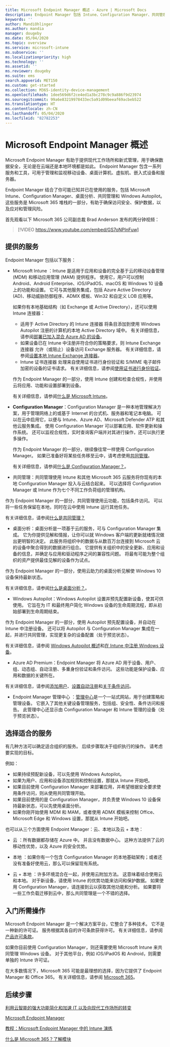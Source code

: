 ```yaml
---
title: Microsoft Endpoint Manager 概述 - Azure | Microsoft Docs
description: Endpoint Manager 包括 Intune、Configuration Manager、共同管理、桌面分析、Windows Autopilot 和管理中心，用户可以使用这些功能管理所有设备，包括本地设备。
keywords: ''
author: MandiOhlinger
ms.author: mandia
manager: dougeby
ms.date: 05/04/2020
ms.topic: overview
ms.service: microsoft-intune
ms.subservice: ''
ms.localizationpriority: high
ms.technology: ''
ms.assetid: ''
ms.reviewer: dougeby
ms.suite: ems
search.appverid: MET150
ms.custom: get-started
ms.collection: M365-identity-device-management
ms.openlocfilehash: 1dee569d6f2ce4ed1a3bc278c9c9a886f9d23974
ms.sourcegitcommit: 99a6e83219978433ec5a91d09beeaf69acbeb522
ms.translationtype: HT
ms.contentlocale: zh-CN
ms.lasthandoff: 05/04/2020
ms.locfileid: "82782253"
---
```

# <a name="microsoft-endpoint-manager-overview"></a>Microsoft Endpoint Manager 概述

Microsoft Endpoint Manager 有助于提供现代工作场所和新式管理，用于确保数据安全，无论是在云端还是本地环境都是如此。 Endpoint Manager 包含一系列服务和工具，可用于管理和监视移动设备、桌面计算机、虚拟机、嵌入式设备和服务器。

Endpoint Manager 结合了你可能已知并已在使用的服务，包括 Microsoft Intune、Configuration Manager、桌面分析、共同管理和 Windows Autopilot。 这些服务是 Microsoft 365 堆栈的一部分，有助于确保访问安全、保护数据，以及应对和管理风险。

首先观看以下 Microsoft 365 公司副总裁 Brad Anderson 发布的两分钟视频：

> [!VIDEO https://www.youtube.com/embed/GS7oNPInFuw]

## <a name="what-you-get"></a>提供的服务

Endpoint Manager 包括以下服务：

- Microsoft Intune  ：Intune 是适用于应用和设备的完全基于云的移动设备管理 (MDM) 和移动应用管理 (MAM) 提供程序。 使用它，用户可以控制 Android、Android Enterprise、iOS/iPadOS、macOS 和 Windows 10 设备上的功能和设置。 它可与其他服务集成，包括 Azure Active Directory (AD)、移动威胁防御程序、ADMX 模板、Win32 和自定义 LOB 应用等。

  如果你有本地基础结构（如 Exchange 或 Active Directory），还可以使用 Intune 连接器：

  - 适用于 Active Directory 的 Intune 连接器  将条目添加到使用 Windows Autopilot 注册的计算机的本地 Active Directory 域中。 有关详细信息，请参阅[部署已加入混合 Azure AD 的设备](/mem/intune/enrollment/windows-autopilot-hybrid)。
  - 如果设备已在 Intune 中注册并符合你的策略要求，则 Intune Exchange 连接器  允许（或阻止）设备访问 Exchange 服务器。 有关详细信息，请参阅[设置本地 Intune Exchange 连接器](/mem/intune/protect/exchange-connector-install)。
  - Intune 证书连接器  处理来自使用证书进行身份验证和 S/MIME 电子邮件加密的设备的证书请求。 有关详细信息，请参阅[使用证书进行身份验证](/mem/intune/protect/certificates-configure)。

  作为 Endpoint Manager 的一部分，使用 Intune 创建和检查合规性，并使用云将应用、功能和设置部署到设备。

  有关详细信息，请参阅[什么是 Microsoft Intune](https://docs.microsoft.com/intune/fundamentals/what-is-intune)。

- **Configuration Manager**：Configuration Manager 是一种本地管理解决方案，用于管理网络上的或基于 Internet 的台式机、服务器和笔记本电脑。 可以在云中启用它，以便与 Intune、Azure AD、Microsoft Defender ATP 和其他云服务集成。 使用 Configuration Manager 可以部署应用、软件更新和操作系统。 还可以监视合规性，实时查询客户端并对其进行操作，还可以执行更多操作。

  作为 Endpoint Manager 的一部分，继续像往常一样使用 Configuration Manager。 如果已准备好将某些任务移至云中，请考虑使用[共同管理](https://docs.microsoft.com/configmgr/comanage/)。

  有关详细信息，请参阅[什么是 Configuration Manager？](https://docs.microsoft.com/configmgr/core/understand/introduction)。

-  共同管理：共同管理使用 Intune 和其他 Microsoft 365 云服务将你现有的本地 Configuration Manager 投入与云结合起来。 可以选择将 Configuration Manager 或 Intune 作为七个不同工作负荷组的管理机构。

  作为 Endpoint Manager 的一部分，共同管理使用云功能，包括条件访问。 可以将一些任务保留在本地，同时在云中使用 Intune 运行其他任务。

  有关详细信息，请参阅[什么是共同管理？](https://docs.microsoft.com/configmgr/comanage/overview)

-  桌面分析：桌面分析是一项基于云的服务，可与 Configuration Manager 集成。 它为你提供见解和情报，让你可以就 Windows 客户端的更新就绪情况做出更明智的决定。 此服务将组织中的数据与从数百万台连接到 Microsoft 云的设备中聚合得到的数据进行组合。 它提供有关组织中的安全更新、应用和设备的信息，并确定与应用和驱动程序之间的兼容性问题。 将最有可能为整个组织的资产提供最佳见解的设备作为试点。

  作为 Endpoint Manager 的一部分，使用云助力的桌面分析见解使 Windows 10 设备保持最新状态。

  有关详细信息，请参阅[什么是桌面分析？](https://docs.microsoft.com/configmgr/desktop-analytics/overview)。

-  Windows Autopilot：Windows Autopilot 设置并预先配置新设备，使其可供使用。 它旨在为 IT 和最终用户简化 Windows 设备的生命周期流程，即从初始部署到生命周期结束。

  作为 Endpoint Manager 的一部分，使用 Autopilot 预先配置设备，并自动在 Intune 中注册设备。 还可以将 Autopilot 与 Configuration Manager 集成在一起，并进行共同管理，实现更复杂的设备配置（处于预览状态）。

  有关详细信息，请参阅 [Windows Autopilot 概述](https://docs.microsoft.com/windows/deployment/windows-autopilot/windows-autopilot)和[在 Intune 中注册 Windows 设备](/mem/intune/enrollment/enrollment-autopilot)。

-  Azure AD Premium：Endpoint Manager 将 Azure AD 用于设备、用户、组、动态组、自动注册、多重身份验证和条件访问。 这些功能是保护设备、应用和数据的关键所在。

  有关详细信息，请参阅[添加用户](/mem/intune/fundamentals/users-add)、[设置自动注册](/mem/intune/enrollment/windows-enroll)和[关于条件访问](/mem/intune/protect/conditional-access)。

- Endpoint Manager 管理中心  ：[管理中心](https://go.microsoft.com/fwlink/?linkid=2109431)是一个一站式网站，用于创建策略和管理设备。 它嵌入了其他关键设备管理服务，包括组、安全性、条件访问和报告。 此管理中心还显示由 Configuration Manager 和 Intune 管理的设备（处于预览状态）。

## <a name="choose-whats-right-for-you"></a>选择适合的服务

有几种方法可以确定适合组织的服务。 后续步骤取决于组织执行的操作。 请考虑要实现的目标。

例如：

- 如果持续预配新设备，可以先使用 Windows Autopilot。
- 如果为用户、应用和设备添加规则和控制设置，那就从 Intune 开始吧。
- 如果目前使用 Configuration Manager 来部署应用，并希望根据安全要求使用条件访问，则从使用共同管理开始。
- 如果目前使用的是 Configuration Manager，并负责使 Windows 10 设备保持最新状态，可以先使用桌面分析。
- 如果你刚开始使用 MDM 和 MAM，或者使用 ADMX 模板来控制 Office、Microsoft Edge 和 Windows 设置，那就从 Intune 开始吧。

也可以从三个方面使用 Endpoint Manager：云、本地以及云 + 本地：

- 云  ：所有数据都存储在 Azure 中。 并且没有数据中心。 这种方法提供了云的移动性优势，以及 Azure 的安全优势。

- 本地  ：如果你有一个包含 Configuration Manager 的本地基础架构；或者还没有准备好使用云，那么可以保留现有系统。

- 云 + 本地  ：许多环境混合在一起，并使用云附加方法。 这意味着结合使用云和本地。 对于新设备，请使用 Intune 的优势功能来访问和保护数据。 如果使用 Configuration Manager，请连接到云以获取其他功能和分析。 如果要将一些工作负载迁移到云中，那么共同管理是一个不错的选择。

## <a name="what-you-need-to-get-started"></a>入门所需操作

Microsoft Endpoint Manager 是一个解决方案平台，它整合了多种技术。 它不是一种新的许可证。 服务根据其各自的许可条款获得许可。 有关详细信息，请参阅[产品许可条款](https://www.microsoft.com/licensing/product-licensing/products)。

如果你目前使用 Configuration Manager，则还需要使用 Microsoft Intune 来共同管理 Windows 设备。 对于其他平台，例如 iOS/iPadOS 和 Android，则需要单独的 Intune 许可证。

在大多数情况下，Microsoft 365 可能是最理想的选择，因为它提供了 Endpoint Manager 和 Office 365。 有关详细信息，请参阅 [Microsoft 365](https://www.microsoft.com/licensing/product-licensing/microsoft-365-enterprise)。

## <a name="next-steps"></a>后续步骤

[利用云智能的强大功能简化和加速 IT 以及向现代工作场所的转变](https://www.microsoft.com/microsoft-365/blog/2019/11/04/use-the-power-of-cloud-intelligence-to-simplify-and-accelerate-it-and-the-move-to-a-modern-workplace/)

[Microsoft Endpoint Manager](https://www.microsoft.com/microsoft-365/microsoft-endpoint-manager)

[教程：Microsoft Endpoint Manager 中的 Intune 演练](/intune/fundamentals/tutorial-walkthrough-endpoint-manager)

[什么是 Microsoft 365？了解模块](https://docs.microsoft.com/learn/modules/what-is-m365/index)
